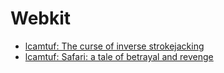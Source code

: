 # Webkit

* [lcamtuf: The curse of inverse strokejacking](https://lcamtuf.blogspot.com/2010/06/curse-of-inverse-strokejacking.html)
* [lcamtuf: Safari: a tale of betrayal and revenge](https://lcamtuf.blogspot.com/2010/06/safari-tale-of-betrayal-and-revenge.html)
